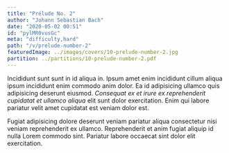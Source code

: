 ```yaml
---
title: "Prélude No. 2"
author: "Johann Sebastian Bach"
date: "2020-05-02 00:51"
id: "pylMR0vusGc"
meta: "difficulty,hard"
path: "/v/prelude-number-2"
featuredImage: ../images/covers/10-prelude-number-2.jpg
partition: ../partitions/10-prelude-number-2.pdf
---
```


Incididunt sunt sunt in id aliqua in. Ipsum amet enim incididunt cillum aliqua ipsum incididunt enim commodo anim dolor. Ea id adipisicing ullamco quis adipisicing deserunt eiusmod. _Consequat ex et irure ex reprehenderit cupidatat et ullamco aliqua_ elit sunt dolor exercitation. Enim qui labore pariatur velit amet cupidatat est veniam dolor est.

Fugiat adipisicing dolore deserunt veniam pariatur aliqua consectetur nisi veniam reprehenderit ex ullamco. Reprehenderit et anim fugiat aliquip id nulla Lorem commodo sint. Pariatur labore occaecat sint dolor elit exercitation.
